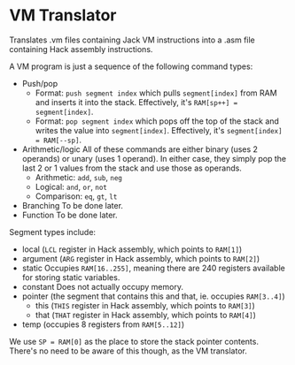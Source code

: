 # VM Translator

Translates .vm files containing Jack VM instructions into a .asm file containing
Hack assembly instructions.

A VM program is just a sequence of the following command types:
- Push/pop
    - Format: `push segment index` which pulls `segment[index]` from RAM and
    inserts it into the stack. Effectively, it's `RAM[sp++] = segment[index]`.
    - Format: `pop segment index` which pops off the top of the stack and writes
    the value into `segment[index]`. Effectively, it's `segment[index] = RAM[--sp]`.
- Arithmetic/logic
    All of these commands are either binary (uses 2 operands) or unary (uses 1 operand). In either case, they simply pop the last 2 or 1 values from the stack and use those as operands.
    - Arithmetic: `add`, `sub`, `neg`
    - Logical: `and`, `or`, `not`
    - Comparison: `eq`, `gt`, `lt`
- Branching
    To be done later.
- Function
    To be done later.

Segment types include:
- local (`LCL` register in Hack assembly, which points to `RAM[1]`)
- argument (`ARG` register in Hack assembly, which points to `RAM[2]`)
- static
    Occupies `RAM[16..255]`, meaning there are 240 registers available for 
    storing static variables.
- constant
    Does not actually occupy memory.
- pointer (the segment that contains this and that, ie. occupies `RAM[3..4]`)
    - this (`THIS` register in Hack assembly, which points to `RAM[3]`)
    - that (`THAT` register in Hack assembly, which points to `RAM[4]`)
- temp (occupies 8 registers from `RAM[5..12]`)

We use `SP = RAM[0]` as the place to store the stack pointer contents. There's
no need to be aware of this though, as the VM translator.
